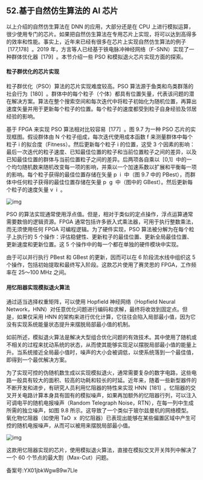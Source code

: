 ## 52.基于自然仿生算法的 AI 芯片
以上介绍的自然仿生算法在 DNN 的应用，大部分还是在 CPU 上进行模拟运算，很少使用专门的芯片。如果把自然仿生算法在专用芯片上实现，将可以达到高得多的效率和性能。事实上，近年来已经有很多在芯片上实现自然仿生算法的例子  [177,178]  。2019 年，方言等人已经基于铁电脉冲神经网络（F-SNN）实现了一种群体优化器  [179]  。本节介绍一些 PSO 和模拟退火芯片实现方面的探索。 


#### 粒子群优化的芯片实现


粒子群优化（PSO）算法的芯片实现难度较高。PSO 算法源于鱼类和鸟类群落的社会行为  [180]  。群体中的每个粒子（个体）都具有位置矢量，代表该问题的潜在解决方案。算法在整个搜索空间和每次迭代中将粒子初始化为随机位置，再算出速度矢量并用于更新每个粒子的位置。每个粒子的速度都受到粒子自身经验及邻居经验的影响。 


基于 FPGA 来实现 PSO 算法相对比较容易  [177]  。图 9.7 为一种 PSO 芯片的实现框图。假设群体由 N 个粒子组成，每次迭代使用成本函数 f 来测量群体中每个粒子 i 的拟合度（Fitness）。然后更新每个粒子 i 的位置，这受 3 个因素的影响：最后一次迭代的粒子速度、已知最佳位置的粒子和当前位置粒子之间的差异，以及已知最佳位置的群体与当前位置粒子之间的差异。后两项各自乘以  [0,1]  中的一个均匀随机数来随机改变每一项的影响，并乘以一个加速系数以扩展和平衡每一项的影响。每个粒子获得的最佳位置存储在矢量 p  i  中（图 9.7 中的 PBest），而群体中任何粒子获得的最佳位置存储在矢量 p  g  中（图中的 GBest）。然后更新每个粒子的速度矢量 v  i  。 


![img](https://pic1.zhimg.com/v2-74b11747b9882a6c94a3cb4a7e55e325.webp)

PSO 的算法实现通常使用浮点值。但是，相对于类似的定点操作，浮点运算通常需要数倍的逻辑资源。FPGA 通常包括许多嵌入式乘法器，可用于执行整数乘法，而无须使用任何 FPGA 可编程逻辑。为了硬件实现，PSO 算法被分解为在每个粒子上执行的 5 个操作：评估稳健性、更新粒子的最佳位置、更新全局最佳位置、更新速度和更新位置。这 5 个操作中的每一个都在单独的硬件模块中实现。 


由于可以并行执行 PBest 和 GBest 的更新，因而可以在 6 阶段流水线中组织这 5 个操作，包括初始提取和最终写入阶段。这款芯片使用了赛灵思的 FPGA，工作频率在 25～100 MHz 之间。 


#### 用忆阻器实现模拟退火算法


通过适当选择权重矩阵，可以使用 Hopfield 神经网络（Hopfield Neural Network，HNN）对任意优化问题进行编码和求解，最终将收敛到固定点。但是，如果仅采用 HNN 的架构来进行优化计算，它往往会陷入局部最小值，因为它没有实现系统能量状态提升来摆脱局部最小值的机制。 


如前所述，模拟退火算法是解决大型组合优化问题的有效技术。其中使用了随机或不相关的过程来扰动系统的状态，从而使其能够实现足以摆脱局部最小值的能量上升。当系统接近全局最小值时，噪声的大小会被调低，以使系统落到一个最佳值，即得到一个最优解决方案。 


为了实现可控的伪随机数生成以实现模拟退火，通常需要复杂的数字电路，这些电路一般具有较大的面积、较高的功耗和较长的时延。近年来，随着一些新型器件的不断开发和进步，有研究人员利用忆阻器的特性来实现 HNN  [181]  。忆阻器的交叉开关电路计算本身具有固有的模拟噪声，如果再加额外的忆阻器行列，可以注入可调电平的随机电报噪声（Random Telegraph Noise，RTN），在每一列中生成所需的独立噪声，如图 9.8 所示。这导致了一个类似于玻尔兹曼机的网络模型。氧化物忆阻器（如使用 TaO  x  的忆阻器）已表现出能够在某些偏置区域中产生可控的随机电报噪声，从而可以被用来摆脱局部最小值。 


![img](https://pic4.zhimg.com/v2-8308c42f5eb270dfbfcbddb22b90c087.webp)

这款用忆阻器实现的芯片，使用模拟退火算法，直接在模拟交叉开关阵列中解决了一个 60 个节点的最大割（Max-Cut）问题。 


备案号:YX01jbkWgwB9w7Lle

